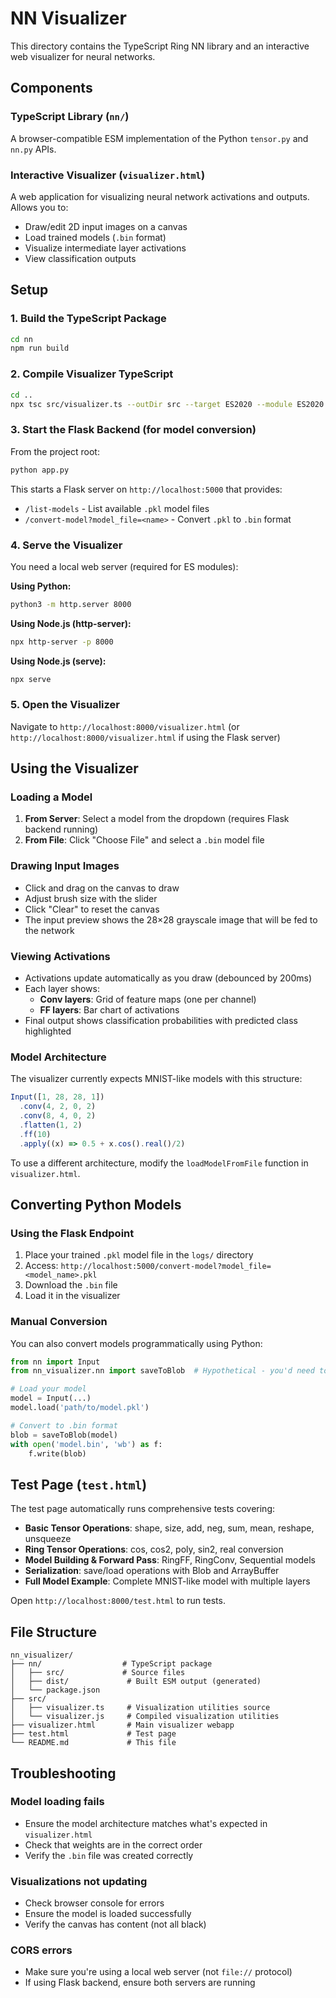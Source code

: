 # NN Visualizer

This directory contains the TypeScript Ring NN library and an interactive web visualizer for neural networks.

## Components

### TypeScript Library (`nn/`)

A browser-compatible ESM implementation of the Python `tensor.py` and `nn.py` APIs.

### Interactive Visualizer (`visualizer.html`)

A web application for visualizing neural network activations and outputs. Allows you to:
- Draw/edit 2D input images on a canvas
- Load trained models (`.bin` format)
- Visualize intermediate layer activations
- View classification outputs

## Setup

### 1. Build the TypeScript Package

```bash
cd nn
npm run build
```

### 2. Compile Visualizer TypeScript

```bash
cd ..
npx tsc src/visualizer.ts --outDir src --target ES2020 --module ES2020 --moduleResolution node --esModuleInterop --resolveJsonModule --skipLibCheck
```

### 3. Start the Flask Backend (for model conversion)

From the project root:

```bash
python app.py
```

This starts a Flask server on `http://localhost:5000` that provides:
- `/list-models` - List available `.pkl` model files
- `/convert-model?model_file=<name>` - Convert `.pkl` to `.bin` format

### 4. Serve the Visualizer

You need a local web server (required for ES modules):

**Using Python:**
```bash
python3 -m http.server 8000
```

**Using Node.js (http-server):**
```bash
npx http-server -p 8000
```

**Using Node.js (serve):**
```bash
npx serve
```

### 5. Open the Visualizer

Navigate to `http://localhost:8000/visualizer.html` (or `http://localhost:8000/visualizer.html` if using the Flask server)

## Using the Visualizer

### Loading a Model

1. **From Server**: Select a model from the dropdown (requires Flask backend running)
2. **From File**: Click "Choose File" and select a `.bin` model file

### Drawing Input Images

- Click and drag on the canvas to draw
- Adjust brush size with the slider
- Click "Clear" to reset the canvas
- The input preview shows the 28×28 grayscale image that will be fed to the network

### Viewing Activations

- Activations update automatically as you draw (debounced by 200ms)
- Each layer shows:
  - **Conv layers**: Grid of feature maps (one per channel)
  - **FF layers**: Bar chart of activations
- Final output shows classification probabilities with predicted class highlighted

### Model Architecture

The visualizer currently expects MNIST-like models with this structure:
```typescript
Input([1, 28, 28, 1])
  .conv(4, 2, 0, 2)
  .conv(8, 4, 0, 2)
  .flatten(1, 2)
  .ff(10)
  .apply((x) => 0.5 + x.cos().real()/2)
```

To use a different architecture, modify the `loadModelFromFile` function in `visualizer.html`.

## Converting Python Models

### Using the Flask Endpoint

1. Place your trained `.pkl` model file in the `logs/` directory
2. Access: `http://localhost:5000/convert-model?model_file=<model_name>.pkl`
3. Download the `.bin` file
4. Load it in the visualizer

### Manual Conversion

You can also convert models programmatically using Python:

```python
from nn import Input
from nn_visualizer.nn import saveToBlob  # Hypothetical - you'd need to implement this

# Load your model
model = Input(...)
model.load('path/to/model.pkl')

# Convert to .bin format
blob = saveToBlob(model)
with open('model.bin', 'wb') as f:
    f.write(blob)
```

## Test Page (`test.html`)

The test page automatically runs comprehensive tests covering:

- **Basic Tensor Operations**: shape, size, add, neg, sum, mean, reshape, unsqueeze
- **Ring Tensor Operations**: cos, cos2, poly, sin2, real conversion
- **Model Building & Forward Pass**: RingFF, RingConv, Sequential models
- **Serialization**: save/load operations with Blob and ArrayBuffer
- **Full Model Example**: Complete MNIST-like model with multiple layers

Open `http://localhost:8000/test.html` to run tests.

## File Structure

```
nn_visualizer/
├── nn/                  # TypeScript package
│   ├── src/             # Source files
│   ├── dist/             # Built ESM output (generated)
│   └── package.json
├── src/
│   ├── visualizer.ts     # Visualization utilities source
│   └── visualizer.js     # Compiled visualization utilities
├── visualizer.html       # Main visualizer webapp
├── test.html             # Test page
└── README.md             # This file
```

## Troubleshooting

### Model loading fails

- Ensure the model architecture matches what's expected in `visualizer.html`
- Check that weights are in the correct order
- Verify the `.bin` file was created correctly

### Visualizations not updating

- Check browser console for errors
- Ensure the model is loaded successfully
- Verify the canvas has content (not all black)

### CORS errors

- Make sure you're using a local web server (not `file://` protocol)
- If using Flask backend, ensure both servers are running
